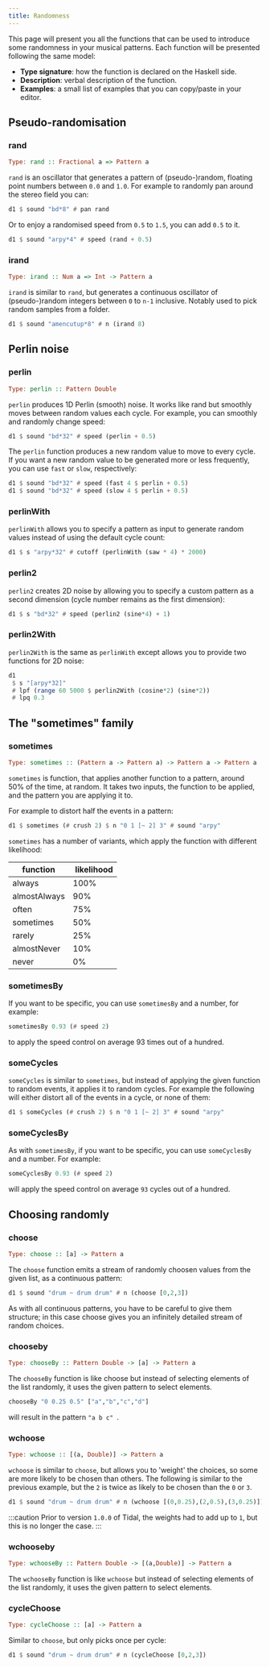 ```yaml
---
title: Randomness
---
```


This page will present you all the functions that can be used to introduce some randomness in your musical patterns. Each function will be presented following the same model:
* **Type signature**: how the function is declared on the Haskell side.
* **Description**: verbal description of the function.
* **Examples**: a small list of examples that you can copy/paste in your editor.

## Pseudo-randomisation
### rand

```haskell
Type: rand :: Fractional a => Pattern a
```

`rand` is an oscillator that generates a pattern of (pseudo-)random, floating point numbers between `0.0` and `1.0`. For example to randomly pan around the stereo field you can:

```haskell
d1 $ sound "bd*8" # pan rand
```
Or to enjoy a randomised speed from `0.5` to `1.5`, you can add `0.5` to it.

```haskell
d1 $ sound "arpy*4" # speed (rand + 0.5)
```

### irand
```haskell
Type: irand :: Num a => Int -> Pattern a
```

`irand` is similar to `rand`, but generates a continuous oscillator of (pseudo-)random integers between `0` to `n-1` inclusive. Notably used to pick random samples from a folder.

```haskell
d1 $ sound "amencutup*8" # n (irand 8)
```

## Perlin noise
### perlin

```haskell
Type: perlin :: Pattern Double
```

`perlin` produces 1D Perlin (smooth) noise. It works like rand but smoothly moves between random values each cycle. For example, you can smoothly and randomly change speed:

```haskell
d1 $ sound "bd*32" # speed (perlin + 0.5)
```

The `perlin` function produces a new random value to move to every cycle. If you want a new random value to be generated more or less frequently, you can use `fast` or `slow`, respectively:

```haskell
d1 $ sound "bd*32" # speed (fast 4 $ perlin + 0.5)
d1 $ sound "bd*32" # speed (slow 4 $ perlin + 0.5)
```

### perlinWith

`perlinWith` allows you to specify a pattern as input to generate random values instead of using the default cycle count:

```haskell
d1 $ s "arpy*32" # cutoff (perlinWith (saw * 4) * 2000)
```

### perlin2

`perlin2` creates 2D noise by allowing you to specify a custom pattern as a second dimension (cycle number remains as the first dimension):

```haskell
d1 $ s "bd*32" # speed (perlin2 (sine*4) + 1)
```

### perlin2With

`perlin2With` is the same as `perlinWith` except allows you to provide two functions for 2D noise:

```haskell
d1
 $ s "[arpy*32]"
 # lpf (range 60 5000 $ perlin2With (cosine*2) (sine*2))
 # lpq 0.3
```

## The "sometimes" family

### sometimes

```haskell
Type: sometimes :: (Pattern a -> Pattern a) -> Pattern a -> Pattern a
```

`sometimes` is function, that applies another function to a pattern, around 50% of the time, at random. It takes two inputs, the function to be applied, and the pattern you are applying it to.

For example to distort half the events in a pattern:
```haskell
d1 $ sometimes (# crush 2) $ n "0 1 [~ 2] 3" # sound "arpy"
```

`sometimes` has a number of variants, which apply the function with different likelihood: 

| function     |  likelihood |
|--------------|-------------|
| always       | 100%        |
| almostAlways | 90%         |
| often        | 75%         |
| sometimes    | 50%         |
| rarely       | 25%         |
| almostNever  | 10%         |
| never        | 0%          |


### sometimesBy

If you want to be specific, you can use `sometimesBy` and a number, for example:
```haskell
sometimesBy 0.93 (# speed 2)
```

to apply the speed control on average 93 times out of a hundred.


### someCycles

`someCycles` is similar to `sometimes`, but instead of applying the given function to random events, it applies it to random cycles. For example the following will either distort all of the events in a cycle, or none of them:

```haskell
d1 $ someCycles (# crush 2) $ n "0 1 [~ 2] 3" # sound "arpy"
```

### someCyclesBy

As with `sometimesBy`, if you want to be specific, you can use `someCyclesBy` and a number. For example:

```haskell
someCyclesBy 0.93 (# speed 2)
```

will apply the speed control on average `93` cycles out of a hundred.

## Choosing randomly

### choose
```haskell
Type: choose :: [a] -> Pattern a
```
The `choose` function emits a stream of randomly choosen values from the given list, as a continuous pattern:
```haskell
d1 $ sound "drum ~ drum drum" # n (choose [0,2,3])
```

As with all continuous patterns, you have to be careful to give them structure; in this case choose gives you an infinitely detailed stream of random choices. 

### chooseby

```haskell
Type: chooseBy :: Pattern Double -> [a] -> Pattern a
```
The `chooseBy` function is like choose but instead of selecting elements of the list randomly, it uses the given pattern to select elements.
```haskell
chooseBy "0 0.25 0.5" ["a","b","c","d"]
```
will result in the pattern `"a b c" `.

### wchoose

```haskell
Type: wchoose :: [(a, Double)] -> Pattern a
```

`wchoose` is similar to `choose`, but allows you to 'weight' the choices, so some are more likely to be chosen than others. The following is similar to the previous example, but the `2` is twice as likely to be chosen than the `0` or `3`.

```haskell
d1 $ sound "drum ~ drum drum" # n (wchoose [(0,0.25),(2,0.5),(3,0.25)])
```
:::caution
Prior to version `1.0.0` of Tidal, the weights had to add up to `1`, but this is no longer the case. 
:::

### wchooseby

```haskell
Type: wchooseBy :: Pattern Double -> [(a,Double)] -> Pattern a
```

The `wchooseBy` function is like `wchoose` but instead of selecting elements of the list randomly, it uses the given pattern to select elements. 

### cycleChoose

```haskell
Type: cycleChoose :: [a] -> Pattern a
```

Similar to `choose`, but only picks once per cycle:
```haskell
d1 $ sound "drum ~ drum drum" # n (cycleChoose [0,2,3])
```
